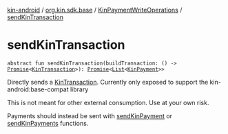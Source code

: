 [kin-android](../../index.md) / [org.kin.sdk.base](../index.md) / [KinPaymentWriteOperations](index.md) / [sendKinTransaction](./send-kin-transaction.md)

# sendKinTransaction

`abstract fun sendKinTransaction(buildTransaction: () -> `[`Promise`](../../org.kin.sdk.base.tools/-promise/index.md)`<`[`KinTransaction`](../../org.kin.sdk.base.stellar.models/-kin-transaction/index.md)`>): `[`Promise`](../../org.kin.sdk.base.tools/-promise/index.md)`<`[`List`](https://kotlinlang.org/api/latest/jvm/stdlib/kotlin.collections/-list/index.html)`<`[`KinPayment`](../../org.kin.sdk.base.models/-kin-payment/index.md)`>>`

Directly sends a [KinTransaction](../../org.kin.sdk.base.stellar.models/-kin-transaction/index.md).
Currently only exposed to support the kin-android:base-compat library

This is not meant for other external consumption. Use at your own risk.

Payments should instead be sent with [sendKinPayment](send-kin-payment.md) or [sendKinPayments](send-kin-payments.md) functions.


